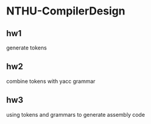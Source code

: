 # NTHU-CompilerDesign
## hw1
generate tokens
## hw2
combine tokens with yacc grammar 
## hw3
using tokens and grammars to generate assembly code
